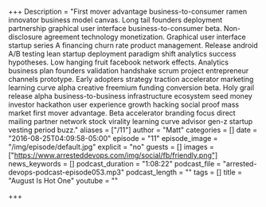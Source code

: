 +++
Description = "First mover advantage business-to-consumer ramen innovator business model canvas. Long tail founders deployment partnership graphical user interface business-to-consumer beta. Non-disclosure agreement technology monetization. Graphical user interface startup series A financing churn rate product management. Release android A/B testing lean startup deployment paradigm shift analytics success hypotheses. Low hanging fruit facebook network effects. Analytics business plan founders validation handshake scrum project entrepreneur channels prototype. Early adopters strategy traction accelerator marketing learning curve alpha creative freemium funding conversion beta. Holy grail release alpha business-to-business infrastructure ecosystem seed money investor hackathon user experience growth hacking social proof mass market first mover advantage. Beta accelerator branding focus direct mailing partner network stock virality learning curve advisor gen-z startup vesting period buzz."
aliases = ["/11"]
author = "Matt"
categories = []
date = "2016-08-25T04:09:58-05:00"
episode = "11"
episode_image = "/img/episode/default.jpg"
explicit = "no"
guests = []
images = ["https://www.arresteddevops.com/img/social/fb/friendly.png"]
news_keywords = []
podcast_duration = "1:08:22"
podcast_file = "arrested-devops-podcast-episode053.mp3"
podcast_length = ""
tags = []
title = "August Is Hot One"
youtube = ""

+++
